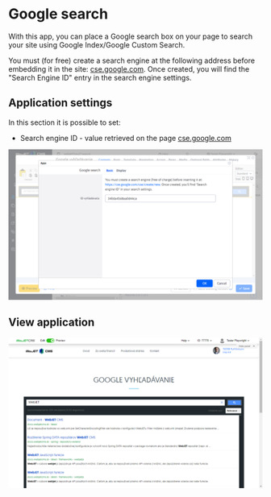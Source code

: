 # Google search

With this app, you can place a Google search box on your page to search your site using Google Index/Google Custom Search.

You must (for free) create a search engine at the following address before embedding it in the site: [cse.google.com](https://cse.google.com/cse/create/new). Once created, you will find the "Search Engine ID" entry in the search engine settings.

## Application settings

In this section it is possible to set:
- Search engine ID - value retrieved on the page [cse.google.com](https://cse.google.com/cse/create/new)

![](editor.png)

## View application

![](app-vyhladavanie.png)
